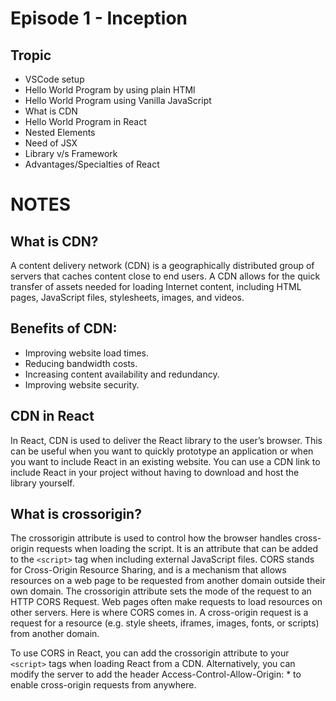 # Episode 1 - Inception 
## Tropic
- VSCode setup
- Hello World Program by using plain HTMl
- Hello World Program using Vanilla JavaScript
- What is CDN
- Hello World Program in React
- Nested Elements
- Need of JSX
- Library v/s Framework
- Advantages/Specialties of React
# NOTES


## What is CDN?
A content delivery network (CDN) is a geographically distributed group of servers that caches content close to end users. A CDN allows for the quick transfer of assets needed for loading Internet content, including HTML pages, JavaScript files, stylesheets, images, and videos.

## Benefits of CDN:
- Improving website load times.
- Reducing bandwidth costs.
- Increasing content availability and redundancy.
- Improving website security.

## CDN in React
In React, CDN is used to deliver the React library to the user’s browser. This can be useful when you want to quickly prototype an application or when you want to include React in an existing website. You can use a CDN link to include React in your project without having to download and host the library yourself.

## What is crossorigin?
The crossorigin attribute is used to control how the browser handles cross-origin requests when loading the script. It is an attribute that can be added to the ```<script>``` tag when including external JavaScript files. CORS stands for Cross-Origin Resource Sharing, and is a mechanism that allows resources on a web page to be requested from another domain outside their own domain. The crossorigin attribute sets the mode of the request to an HTTP CORS Request. Web pages often make requests to load resources on other servers. Here is where CORS comes in. A cross-origin request is a request for a resource (e.g. style sheets, iframes, images, fonts, or scripts) from another domain.

To use CORS in React, you can add the crossorigin attribute to your ```<script>``` tags when loading React from a CDN. Alternatively, you can modify the server to add the header Access-Control-Allow-Origin: * to enable cross-origin requests from anywhere.